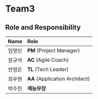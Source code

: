 # Team3
## Role and Responsibility
| Name | Role |
|:------:|:--------|
| 임영인 | **PM** (Project Manager) |
| 장규석 | **AC** (Agile Coach) |
| 안정은 | **TL** (Tech Leader) |
| 최우현 | **AA** (Application Architect) |
| 박수진 | **예능부장** |
